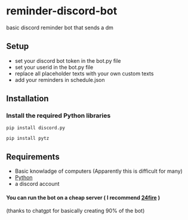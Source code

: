 # reminder-discord-bot
basic discord reminder bot that sends a dm

## Setup
- set your discord bot token in the bot.py file
- set your userid in the bot.py file
- replace all placeholder texts with your own custom texts
- add your reminders in schedule.json

## Installation
### Install the required Python libraries
```
pip install discord.py
```

```
pip install pytz
```

## Requirements
- Basic knowladge of computers (Apparently this is difficult for many)
- [Python](https://www.python.org/ftp/python/3.12.4/python-3.12.4-amd64.exe)
- a discord account

#### You can run the bot on a cheap server ( I recommend [24fire](https://24fi.re/ref/8BI28ZDJ) )

(thanks to chatgpt for basically creating 90% of the bot)
